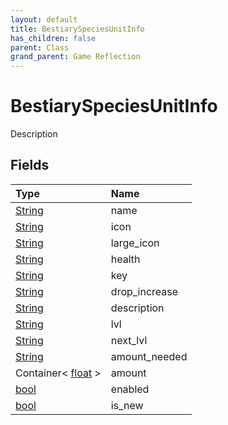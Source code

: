```yaml
---
layout: default
title: BestiarySpeciesUnitInfo
has_children: false
parent: Class
grand_parent: Game Reflection
---
```

# BestiarySpeciesUnitInfo
Description 

## Fields

| Type | Name |
|:----------|:--------------|
| [String](/riftbreaker-wiki/docs/game-reflection/components/string/) | name |
| [String](/riftbreaker-wiki/docs/game-reflection/components/string/) | icon |
| [String](/riftbreaker-wiki/docs/game-reflection/components/string/) | large_icon |
| [String](/riftbreaker-wiki/docs/game-reflection/components/string/) | health |
| [String](/riftbreaker-wiki/docs/game-reflection/components/string/) | key |
| [String](/riftbreaker-wiki/docs/game-reflection/components/string/) | drop_increase |
| [String](/riftbreaker-wiki/docs/game-reflection/components/string/) | description |
| [String](/riftbreaker-wiki/docs/game-reflection/components/string/) | lvl |
| [String](/riftbreaker-wiki/docs/game-reflection/components/string/) | next_lvl |
| [String](/riftbreaker-wiki/docs/game-reflection/components/string/) | amount_needed |
| Container< [float](/riftbreaker-wiki/docs/game-reflection/components/float/) > | amount |
| [bool](/riftbreaker-wiki/docs/game-reflection/components/bool/) | enabled |
| [bool](/riftbreaker-wiki/docs/game-reflection/components/bool/) | is_new |

